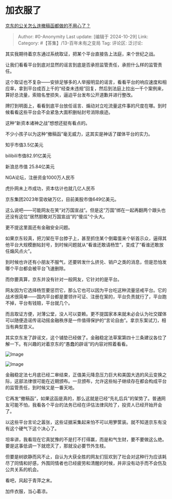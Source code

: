 # 加衣服了
[京东的公关怎么连撤稿函都做的不用心了？](https://www.zhihu.com/question/2078394426/answer/17333037634)

> Author: #0-Anonymity
> Last update: [编辑于 2024-10-29]
> Link:
> Category: #【答集】/13-百年未有之变局 
> Tag: 
> 评论区:
> 泛讨论:

其实我期待着京东通过系统取证，把某个平台直接告上法庭，来个世纪之战。

让我们看看平台到底对显然的谣言到底是否承担监管责任，承担什么样的监管责任。

这个取证也不复杂——安排足够多的人举报明显的谣言，看看平台的响应速度和相应率，拿到平台成百上千的“经查未违规”回复，然后到法庭上拉出一千个案例来，算好总流量，索赔名誉损失，逼迫平台发布公开道歉并进行整改。

牌打到明面上，看看到底平台放任谣言、煽动对立吃流量这件事的尺度在哪。到时候看看这些平台会不会紧急大面积删帖封号消除痕迹。

这种“新资本诸神之战”想想还挺有看点的。

不少小孩子以为这种“撤稿函”毫无威力，这其实是神话了媒体平台的实力。

知乎市值3.5亿美元

bilibili市值82.91亿美元

新浪总市值 25.84亿美元

NGA论坛，注册资金1000万人民币

虎扑网未上市成功，资本估计也就几亿人民币

京东集团2023年营收破万亿，目前美股市值649亿美元。

这么说吧——可能网友在笑“对万国宣战”。但是这“万国”绑在一起再翻两个跟头也还没有这位“居然胆敢对万国宣战”的“傻瓜”个头大。

更不提这里面还有金融安全问题。

如果京东较真，把刀架在平台脖子上，甚至抓住某个倒霉蛋来个斩首示众，逼得其他平台大规模删帖封号，到时候问题就从“看谁还敢请杨笠”，变成了“看谁还敢放任煽风点火”。

到时候也许还有小朋友不服气，还要转发什么挤兑、销户之类的消息，但是恐怕发哪个平台都会被平台飞速删除。

而你要真算，京东并没有针对一般网友，它针对的是平台。

网友因为它选择杨笠要惩罚它，那么它也可以因为平台吃这种流量惩戒平台。它的战术很简单——国内平台都是要领许可证、注册在案的，平台负责就行了，平台跑不掉，平台有钱赔，平台就几个。

而且取证方便，对薄公堂，没人可以耍赖。更不提国家本来就未必会认为社交媒体可以随便造谣传谣动摇金融秩序是一件值得保护的“言论自由”。拿京东案试刀，相当有典型意义。

其实京东发了辟谣文，这个铺垫已经做了。金融稳定法草案第四十三条建议各位了解一下。有兴趣的对着京东的“愚蠢的辟谣”的内容对照着看看。

![Image](https://pic1.zhimg.com/50/v2-88f0f17f12917a6dfae4089d803aefb0_720w.jpg?source=2c26e567)

![Image](https://picx.zhimg.com/50/v2-688d270ad2b4d7ca274ecf5023e10c5f_720w.jpg?source=2c26e567)

金融稳定法七月底已经二审结束，正值美元降息压力巨大和美国大选的风云变换之际，这部法律很可能在近期颁布。一旦颁布，允许这些帖子继续存在都会构成平台的监管责任，到时候又是一番天地。

它再发“撤稿函”，如果这函是真的，那么这就是已经“先礼后兵”的架势了。普通网友可能不怕，我看各个平台的法务已经在评估法律风险了，投资人已经开始开会了。

以这些平台言论之嚣张，这些证据采集起来怕不可以用箩筐装。就不知道京东有没有这个硬气下这个决心了。

坦率讲，我看现在它真犹豫的不是打不打得赢，而是和气生财，要不要做这么绝。要是这事低调一下就熄灭了，那就没必要节外生枝。

但要是树欲静而风不止，自认为大获全胜的网友们狂欢到了社会对这种行为应该耗尽了同情和好感，外围同情者也已经疲劳和清醒的时候，并非没有动手而不会伤及公共关系的机会。

看吧，风起于青萍之末。

加件衣服，当心着凉。